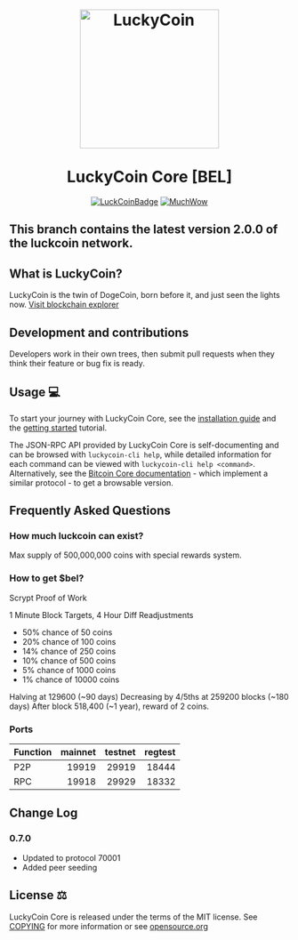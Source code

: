 <h1 align="center">
<img src="https://belscan.io/images/logo.png" data-canonical-src="https://belscan.io/images/logo.png" width="250" height="250" alt="LuckyCoin"/>
<br/><br/>
LuckyCoin Core [BEL]
</h1>

<div align="center">

[![LuckCoinBadge](https://img.shields.io/badge/LuckyCoin-Coin-blue)](https://luckycoin.com)
[![MuchWow](https://img.shields.io/badge/OG-Coin-yellow.svg)](https://luckycoin.com)

</div>

## This branch contains the latest version 2.0.0 of the luckcoin network.

## What is LuckyCoin?
LuckyCoin is the twin of DogeCoin, born before it, and just seen the lights now. [Visit blockchain explorer](https://belscan.io/)

## Development and contributions
Developers work in their own trees, then submit pull requests when they think
their feature or bug fix is ready.

## Usage 💻

To start your journey with LuckyCoin Core, see the [installation guide](INSTALL.md) and the [getting started](doc/getting-started.md) tutorial.

The JSON-RPC API provided by LuckyCoin Core is self-documenting and can be browsed with `luckycoin-cli help`, while detailed information for each command can be viewed with `luckycoin-cli help <command>`. Alternatively, see the [Bitcoin Core documentation](https://developer.bitcoin.org/reference/rpc/) - which implement a similar protocol - to get a browsable version.

## Frequently Asked Questions

### How much luckcoin can exist?
Max supply of 500,000,000 coins with special rewards system.

### How to get $bel?
Scrypt Proof of Work

1 Minute Block Targets, 4 Hour Diff Readjustments

* 50% chance of 50 coins
* 20% chance of 100 coins
* 14% chance of 250 coins
* 10% chance of 500 coins
* 5% chance of 1000 coins
* 1% chance of 10000 coins

Halving at 129600 (~90 days)
Decreasing by 4/5ths at 259200 blocks (~180 days)
After block 518,400 (~1 year), reward of 2 coins.

### Ports
| Function | mainnet | testnet | regtest |
| :------- |--------:| ------: | ------: |
| P2P      |   19919 |   29919 |   18444 |
| RPC      |   19918 |   29929 |   18332 |

## Change Log
### 0.7.0
- Updated to protocol 70001
- Added peer seeding

## License ⚖️
LuckyCoin Core is released under the terms of the MIT license. See
[COPYING](COPYING) for more information or see
[opensource.org](https://opensource.org/licenses/MIT)
